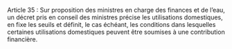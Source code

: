 Article 35 : Sur proposition des ministres en charge des finances et de l’eau, un décret pris en conseil des ministres précise les utilisations domestiques, en fixe les seuils et définit, le cas échéant, les conditions dans lesquelles certaines utilisations domestiques peuvent être soumises à une contribution financière.